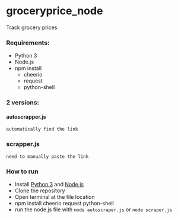 # groceryprice_node
Track grocery prices

### Requirements:
- Python 3
- Node.js
- npm install 
  - cheerio
  - request
  - python-shell


### 2 versions:
#### autoscrapper.js
``` automatically find the link ```
### scrapper.js
``` need to manually paste the link ```

### How to run
- Install [Python 3](https://www.python.org/downloads/) and [Node.js](https://nodejs.org/en/)
- Clone the repository
- Open terminal at the file location
- npm install cheerio request python-shell
- run the node.js file with
``` node autoscraper.js ``` or ``` node scraper.js ```


